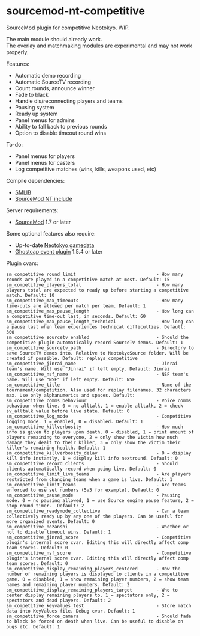 sourcemod-nt-competitive
========================

SourceMod plugin for competitive Neotokyo. WIP.

The main module should already work.<br>
The overlay and matchmaking modules are experimental and may not work properly.

Features:
  - Automatic demo recording
  - Automatic SourceTV recording
  - Count rounds, announce winner
  - Fade to black
  - Handle dis/reconnecting players and teams
  - Pausing system
  - Ready up system
  - Panel menus for admins
  - Ability to fall back to previous rounds
  - Option to disable timeout round wins

To-do:
  - Panel menus for players
  - Panel menus for casters
  - Log competitive matches (wins, kills, weapons used, etc)

Compile dependencies:
  - <a target="_blank" href="https://github.com/bcserv/smlib/">SMLIB</a>
  - <a target="_blank" href="https://github.com/softashell/sourcemod-nt-include">SourceMod NT include</a>

Server requirements:
  - <a target="_blank" href="http://www.sourcemod.net/downloads.php?branch=stable">SourceMod</a> 1.7 or later

Some optional features also require:
  - Up-to-date <a target="_blank" href="https://github.com/alliedmodders/sourcemod/tree/master/gamedata">Neotokyo gamedata</a>
  - <a target="_blank" href="https://github.com/softashell/nt-sourcemod-plugins">Ghostcap event plugin</a> 1.5.4 or later

Plugin cvars:
```
sm_competitive_round_limit								- How many rounds are played in a competitive match at most. Default: 15
sm_competitive_players_total							- How many players total are expected to ready up before starting a competitive match. Default: 10
sm_competitive_max_timeouts								- How many time-outs are allowed per match per team. Default: 1
sm_competitive_max_pause_length							- How long can a competitive time-out last, in seconds. Default: 60
sm_competitive_max_pause_length_technical				- How long can a pause last when team experiences technical difficulties. Default: 300
sm_competitive_sourcetv_enabled							- Should the competitive plugin automatically record SourceTV demos. Default: 1
sm_competitive_sourcetv_path							- Directory to save SourceTV demos into. Relative to NeotokyoSource folder. Will be created if possible. Default: replays_competitive
sm_competitive_jinrai_name								- Jinrai team's name. Will use "Jinrai" if left empty. Default: Jinrai
sm_competitive_nsf_name									- NSF team's name. Will use "NSF" if left empty. Default: NSF
sm_competitive_title									- Name of the tournament/competition. Also used for replay filenames. 32 characters max. Use only alphanumerics and spaces. Default:
sm_competitive_comms_behaviour							- Voice comms behaviour when live. 0 = no alltalk, 1 = enable alltalk, 2 = check sv_alltalk value before live state. Default: 0
sm_competitive_log_mode									- Competitive logging mode. 1 = enabled, 0 = disabled. Default: 1
sm_competitive_killverbosity							- How much info is given to players upon death. 0 = disabled, 1 = print amount of players remaining to everyone, 2 = only show the victim how much damage they dealt to their killer, 3 = only show the victim their killer's remaining health. Default: 1
sm_competitive_killverbosity_delay						- 0 = display kill info instantly, 1 = display kill info nextround. Default: 0
sm_competitive_record_clients							- Should clients automatically record when going live. Default: 0
sm_competitive_limit_live_teams							- Are players restricted from changing teams when a game is live. Default: 1
sm_competitive_limit_teams								- Are teams enforced to use set numbers (5v5 for example). Default: 0
sm_competitive_pause_mode								- Pausing mode. 0 = no pausing allowed, 1 = use Source engine pause feature, 2 = stop round timer.  Default: 2
sm_competitive_readymode_collective						- Can a team collectively ready up by any one of the players. Can be useful for more organized events. Default: 0
sm_competitive_nozanshi									- Whether or not to disable timeout wins. Default: 1
sm_competitive_jinrai_score								- Competitive plugin's internal score cvar. Editing this will directly affect comp team scores. Default: 0
sm_competitive_nsf_score								- Competitive plugin's internal score cvar. Editing this will directly affect comp team scores. Default: 0
sm_competitive_display_remaining_players_centered		- How the number of remaining players is displayed to clients in a competitive game. 0 = disabled, 1 = show remaining player numbers, 2 = show team names and remaining player numbers. Default: 2
sm_competitive_display_remaining_players_target  		- Who to center display remaining players to. 1 = spectators only, 2 = spectators and dead players. Default: 2
sm_competitive_keyvalues_test							- Store match data into KeyValues file. Debug cvar. Default: 1
sm_competitive_force_camera				    			- Should fade to black be forced on death when live. Can be useful to disable on pugs etc. Default: 1
```
